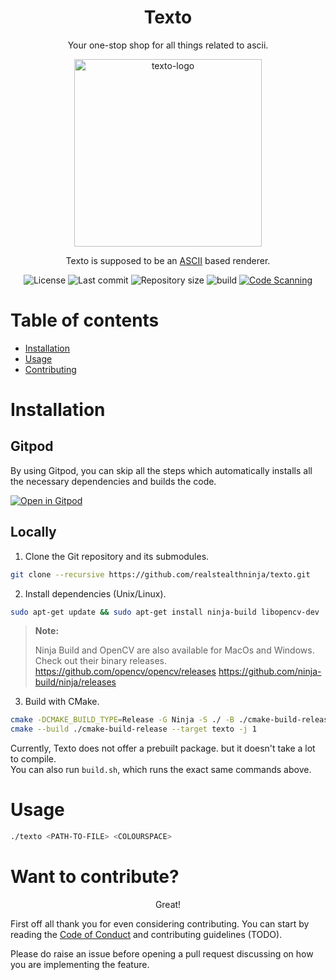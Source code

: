 <!--suppress ALL -->

<h1 align="center">Texto</h1>

<p align="center">
Your one-stop shop for all things related to ascii.
</p>

<p align="center">
<img src="./examples/texto.svg" height="300" width="300" alt="texto-logo">
</p>

<p align="center"> Texto is supposed to be an <a href=https://en.wikipedia.org/wiki/ASCII>ASCII</a> based renderer.</p>
<div align="center">

![License](https://img.shields.io/github/license/realstealthninja/texto?style=flat-square)
![Last commit](https://img.shields.io/github/last-commit/realstealthninja/texto?style=flat-square)
![Repository size](https://img.shields.io/github/repo-size/realstealthninja/texto?style=flat-square)
![build](https://img.shields.io/github/actions/workflow/status/realstealthninja/texto/build-project.yml?style=flat-square&logo=github)
[![Code Scanning](https://github.com/realstealthninja/texto/actions/workflows/codeql.yml/badge.svg)](https://github.com/realstealthninja/texto/actions/workflows/codeql.yml)

</div>

Table of contents
=================

<!--ts-->
* [Installation](#Installation)
* [Usage](#Usage)
* [Contributing](#Want-to-contribute?)
<!--te-->

Installation
============

## Gitpod

By using Gitpod, you can skip all the steps which automatically installs all the necessary dependencies and builds the code.

[![Open in Gitpod](https://gitpod.io/button/open-in-gitpod.svg)](https://gitpod.io/#https://github.com/realstealthninja/texto)

## Locally

1. Clone the Git repository and its submodules.

```bash
git clone --recursive https://github.com/realstealthninja/texto.git
```

2. Install dependencies (Unix/Linux).

```bash
sudo apt-get update && sudo apt-get install ninja-build libopencv-dev
```

> **Note:**
>
> Ninja Build and OpenCV are also available for MacOs and Windows. Check out their binary releases.
> <https://github.com/opencv/opencv/releases>
> <https://github.com/ninja-build/ninja/releases>

3. Build with CMake.

```bash
cmake -DCMAKE_BUILD_TYPE=Release -G Ninja -S ./ -B ./cmake-build-release
cmake --build ./cmake-build-release --target texto -j 1
```

Currently, Texto does not offer a prebuilt package. but it doesn't take a lot to compile.\
You can also run `build.sh`, which runs the exact same commands above.

Usage
=====

```bash
./texto <PATH-TO-FILE> <COLOURSPACE>
```

Want to contribute?
===================

<p align="center">Great!</p>
First off all thank you for even considering contributing.
You can start by reading the <a href="./CODE_OF_CONDUCT.md">Code of Conduct</a> and contributing guidelines (TODO).

Please do raise an issue before opening a pull request discussing on how you are implementing the feature.

